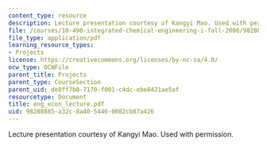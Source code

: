 ```yaml
---
content_type: resource
description: Lecture presentation courtesy of Kangyi Mao. Used with permission.
file: /courses/10-490-integrated-chemical-engineering-i-fall-2006/98288885a32c8a4054460082cb87a426_eng_econ_lecture.pdf
file_type: application/pdf
learning_resource_types:
- Projects
license: https://creativecommons.org/licenses/by-nc-sa/4.0/
ocw_type: OCWFile
parent_title: Projects
parent_type: CourseSection
parent_uid: de8ff7b0-7170-f001-c4dc-ebe8421ae5af
resourcetype: Document
title: eng_econ_lecture.pdf
uid: 98288885-a32c-8a40-5446-0082cb87a426
---
```

Lecture presentation courtesy of Kangyi Mao. Used with permission.